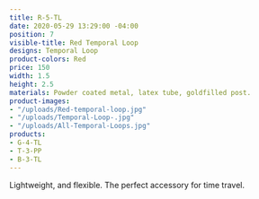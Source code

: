 ```yaml
---
title: R-5-TL
date: 2020-05-29 13:29:00 -04:00
position: 7
visible-title: Red Temporal Loop
designs: Temporal Loop
product-colors: Red
price: 150
width: 1.5
height: 2.5
materials: Powder coated metal, latex tube, goldfilled post.
product-images:
- "/uploads/Red-temporal-loop.jpg"
- "/uploads/Temporal-Loop-.jpg"
- "/uploads/All-Temporal-Loops.jpg"
products:
- G-4-TL
- T-3-PP
- B-3-TL
---
```


Lightweight, and flexible. The perfect accessory for time travel.